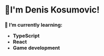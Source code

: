 <div>
  <h1>👋I'm Denis Kosumovic!</h1>
  <h3>🌱 I’m currently learning:
    <ul>
      <li>TypeScript</li>
      <li>React</li>
      <li>Game development</li>
    </ul>
   </h3>
</div>
